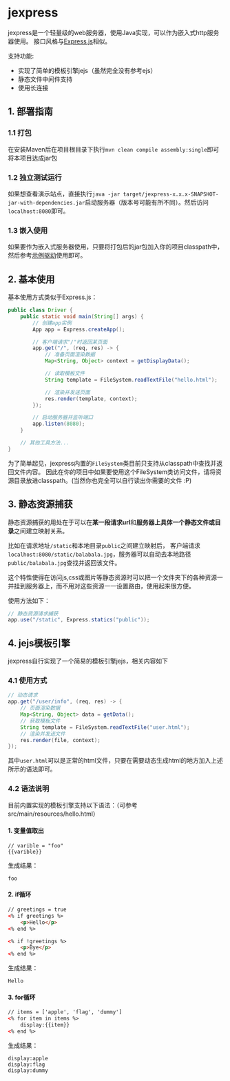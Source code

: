 # jexpress

jexpress是一个轻量级的web服务器，使用Java实现，可以作为嵌入式http服务器使用。
接口风格与[Express.js](http://expressjs.com)相似。

支持功能:
- 实现了简单的模板引擎jejs（虽然完全没有参考ejs）
- 静态文件中间件支持
- 使用长连接

## 1. 部署指南

### 1.1 打包

在安装Maven后在项目根目录下执行`mvn clean compile assembly:single`即可将本项目达成jar包

### 1.2 独立测试运行

如果想查看演示站点，直接执行`java -jar target/jexpress-x.x.x-SNAPSHOT-jar-with-dependencies.jar`启动服务器（版本号可能有所不同）。然后访问`localhost:8080`即可。

### 1.3 嵌入使用

如果要作为嵌入式服务器使用，只要将打包后的jar包加入你的项目classpath中，然后参考[示例驱动](blob/master/src/main/java/core/driver/Driver.java)使用即可。


## 2. 基本使用

基本使用方式类似于Express.js：

```java
public class Driver {
	public static void main(String[] args) {
		// 创建app实例
		App app = Express.createApp();

		// 客户端请求"/"时返回某页面
		app.get("/", (req, res) -> {
			// 准备页面渲染数据
			Map<String, Object> context = getDisplayData();

			// 读取模板文件
			String template = FileSystem.readTextFile("hello.html");

			// 渲染并发送页面
			res.render(template, context);
		});

		// 启动服务器并监听端口
		app.listen(8080);
	}

	// 其他工具方法...
}
```

为了简单起见，jexpress内置的`FileSystem`类目前只支持从classpath中查找并返回文件内容。
因此在你的项目中如果要使用这个FileSystem类访问文件，请将资源目录放进classpath。(当然你也完全可以自行读出你需要的文件 :P)

## 3. 静态资源捕获

静态资源捕获的用处在于可以在**某一段请求url**和**服务器上具体一个静态文件或目录**之间建立映射关系。

比如在请求地址`/static`和本地目录`public`之间建立映射后，
客户端请求`localhost:8080/static/balabala.jpg`，服务器可以自动去本地路径`public/balabala.jpg`查找并返回该文件。

这个特性使得在访问js,css或图片等静态资源时可以把一个文件夹下的各种资源一并挂到服务器上，而不用对这些资源一一设置路由，使用起来很方便。

使用方法如下：
```java
// 静态资源请求捕获
app.use("/static", Express.statics("public"));
```

## 4. jejs模板引擎

jexpress自行实现了一个简易的模板引擎jejs，相关内容如下

### 4.1 使用方式

```java
// 动态请求
app.get("/user/info", (req, res) -> {
	// 页面渲染数据
	Map<String, Object> data = getData();
	// 获取模板文件
	String template = FileSystem.readTextFile("user.html");
	// 渲染并发送文件
	res.render(file, context);
});
```
其中`user.html`可以是正常的html文件，只要在需要动态生成html的地方加入上述所示的语法即可。

### 4.2 语法说明

目前内置实现的模板引擎支持以下语法：（可参考src/main/resources/hello.html）

#### 1. 变量值取出
```
// varible = "foo"
{{varible}}
```
生成结果：
```
foo
```

#### 2. if循环

```html
// greetings = true
<% if greetings %>
	<p>Hello</p>
<% end %>

<% if !greetings %>
	<p>Bye</p>
<% end %>
```
生成结果：
```
Hello
```

#### 3. for循环
```html
// items = ['apple', 'flag', 'dummy']
<% for item in items %>
	display:{{item}}
<% end %>
```
生成结果：
```
display:apple
display:flag
display:dummy
```
